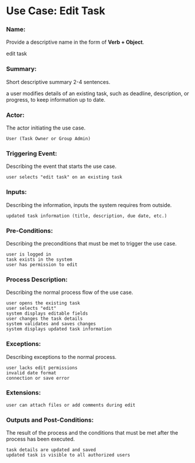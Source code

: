 # Use Case: Edit Task

### Name: 
Provide a descriptive name in the form of **Verb + Object**.

edit task

### Summary: 
Short descriptive summary 2-4 sentences.

a user modifies details of an existing task, such as deadline, description, or progress, to keep information up to date.

### Actor:
The actor initiating the use case.

    User (Task Owner or Group Admin)

### Triggering Event:
Describing the event that starts the use case.

    user selects "edit task" on an existing task

### Inputs:
Describing the information, inputs the system requires from outside.

    updated task information (title, description, due date, etc.)

### Pre-Conditions:
Describing the preconditions that must be met to trigger the use case.

    user is logged in
    task exists in the system
    user has permission to edit

### Process Description:
Describing the normal process flow of the use case.

    user opens the existing task
    user selects "edit"
    system displays editable fields
    user changes the task details
    system validates and saves changes
    system displays updated task information

### Exceptions:
Describing exceptions to the normal process.

    user lacks edit permissions
    invalid date format
    connection or save error

### Extensions:

    user can attach files or add comments during edit

### Outputs and Post-Conditions:
The result of the process and the conditions that must be met after the process has been executed.

    task details are updated and saved
    updated task is visible to all authorized users
